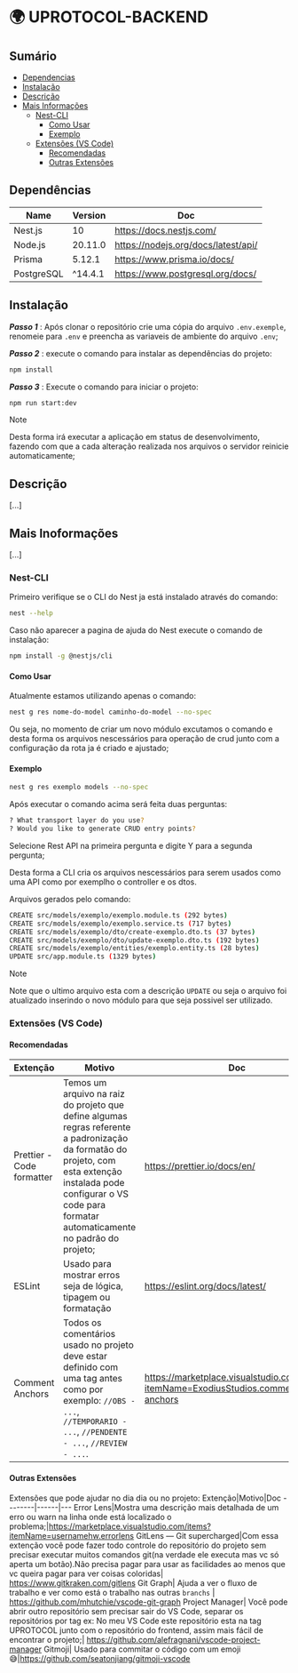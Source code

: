 # 🌍 UPROTOCOL-BACKEND

## Sumário

- [Dependencias](#dependências)
- [Instalação](#instalação)
- [Descrição](#descrição)
- [Mais Informações](#mais-inoformações)
  - [Nest-CLI](#nest-cli)
    - [Como Usar](#como-usar)
    - [Exemplo](#exemplo)
  - [Extensões (VS Code)](#extensões-vs-code)
    - [Recomendadas](#recomendadas)
    - [Outras Extensões](#outras-extensões)

## Dependências

| Name       | Version | Doc                                 |
| ---------- | ------- | ----------------------------------- |
| Nest.js    | 10      | https://docs.nestjs.com/            |
| Node.js    | 20.11.0 | https://nodejs.org/docs/latest/api/ |
| Prisma     | 5.12.1  | https://www.prisma.io/docs/         |
| PostgreSQL | ^14.4.1 | https://www.postgresql.org/docs/    |

## Instalação

**_Passo 1_** : Após clonar o repositório crie uma cópia do arquivo `.env.exemple`, renomeie para `.env` e preencha as variaveis de ambiente do arquivo `.env`;

**_Passo 2_** : execute o comando para instalar as dependências do projeto:

```bash
npm install
```

**_Passo 3_** : Execute o comando para iniciar o projeto:

```bash
npm run start:dev
```

> [!NOTE]
> Desta forma irá executar a aplicação em status de desenvolvimento, fazendo com que a cada alteração realizada nos arquivos o servidor reinicie automaticamente;

## Descrição

[...]

## Mais Inoformações

[...]

### Nest-CLI

Primeiro verifique se o CLI do Nest ja está instalado através do comando:

```bash
nest --help
```

Caso não aparecer a pagina de ajuda do Nest execute o comando de instalação:

```bash
npm install -g @nestjs/cli
```

#### Como Usar

Atualmente estamos utilizando apenas o comando:

```bash
nest g res nome-do-model caminho-do-model --no-spec
```

Ou seja, no momento de criar um novo módulo excutamos o comando e desta forma os arquivos nescessários para operação de crud junto com a configuração da rota ja é criado e ajustado;

#### Exemplo

```bash
nest g res exemplo models --no-spec
```

Após executar o comando acima será feita duas perguntas:

```bash
? What transport layer do you use?
? Would you like to generate CRUD entry points?
```

Selecione Rest API na primeira pergunta e digite Y para a segunda pergunta;

Desta forma a CLI cria os arquivos nescessários para serem usados como uma API como por exemplho o controller e os dtos.

Arquivos gerados pelo comando:

```bash
CREATE src/models/exemplo/exemplo.module.ts (292 bytes)
CREATE src/models/exemplo/exemplo.service.ts (717 bytes)
CREATE src/models/exemplo/dto/create-exemplo.dto.ts (37 bytes)
CREATE src/models/exemplo/dto/update-exemplo.dto.ts (192 bytes)
CREATE src/models/exemplo/entities/exemplo.entity.ts (28 bytes)
UPDATE src/app.module.ts (1329 bytes)
```

> [!NOTE]
> Note que o ultimo arquivo esta com a descrição `UPDATE` ou seja o arquivo foi atualizado inserindo o novo módulo para que seja possivel ser utilizado.

### Extensões (VS Code)

#### Recomendadas

| Extenção                  | Motivo                                                                                                                                                                                                                   | Doc                                                                                |
| ------------------------- | ------------------------------------------------------------------------------------------------------------------------------------------------------------------------------------------------------------------------ | ---------------------------------------------------------------------------------- |
| Prettier - Code formatter | Temos um arquivo na raiz do projeto que define algumas regras referente a padronização da formatão do projeto, com esta extenção instalada pode configurar o VS code para formatar automaticamente no padrão do projeto; | https://prettier.io/docs/en/                                                       |
| ESLint                    | Usado para mostrar erros seja de lógica, tipagem ou formatação                                                                                                                                                           | https://eslint.org/docs/latest/                                                    |
| Comment Anchors           | Todos os comentários usado no projeto deve estar definido com uma tag antes como por exemplo: `//OBS - ...`, `//TEMPORARIO - ...`, `//PENDENTE - ...`, `//REVIEW - ...`.                                                 | https://marketplace.visualstudio.com/items?itemName=ExodiusStudios.comment-anchors |

#### Outras Extensões

Extensões que pode ajudar no dia dia ou no projeto:
Extenção|Motivo|Doc
--------|------|---
Error Lens|Mostra uma descrição mais detalhada de um erro ou warn na linha onde está localizado o problema;|https://marketplace.visualstudio.com/items?itemName=usernamehw.errorlens
GitLens — Git supercharged|Com essa extenção você pode fazer todo controle do repositório do projeto sem precisar executar muitos comandos git(na verdade ele executa mas vc só aperta um botão).Não precisa pagar para usar as facilidades ao menos que vc queira pagar para ver coisas coloridas| https://www.gitkraken.com/gitlens
Git Graph| Ajuda a ver o fluxo de trabalho e ver como está o trabalho nas outras `branchs` | https://github.com/mhutchie/vscode-git-graph
Project Manager| Você pode abrir outro repositório sem precisar sair do VS Code, separar os repositórios por tag ex: No meu VS Code este repositório esta na tag UPROTOCOL junto com o repositório do frontend, assim mais fácil de encontrar o projeto;| https://github.com/alefragnani/vscode-project-manager
Gitmoji| Usado para commitar o código com um emoji 😅|https://github.com/seatonjiang/gitmoji-vscode
